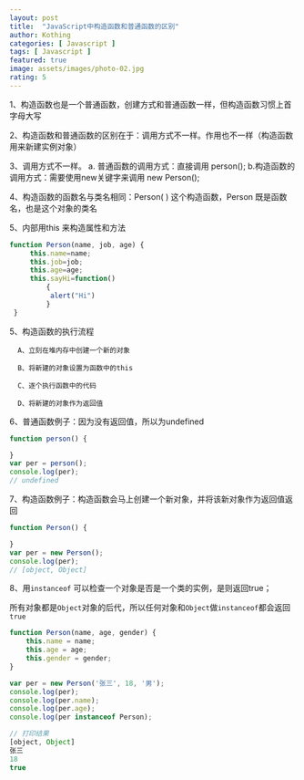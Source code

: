 ```yaml
---
layout: post
title:  "JavaScript中构造函数和普通函数的区别"
author: Kothing
categories: [ Javascript ]
tags: [ Javascript ]
featured: true
image: assets/images/photo-02.jpg
rating: 5
---
```


1、构造函数也是一个普通函数，创建方式和普通函数一样，但构造函数习惯上首字母大写

2、构造函数和普通函数的区别在于：调用方式不一样。作用也不一样（构造函数用来新建实例对象）

3、调用方式不一样。
    a. 普通函数的调用方式：直接调用 person();
    b.构造函数的调用方式：需要使用new关键字来调用 new Person();
    
4、构造函数的函数名与类名相同：Person( ) 这个构造函数，Person 既是函数名，也是这个对象的类名

5、内部用this 来构造属性和方法
```js
function Person(name, job, age) {
     this.name=name;
     this.job=job;
     this.age=age;
     this.sayHi=function()
         {
          alert("Hi")
         }
 }
 ```
 
5、构造函数的执行流程

      A、立刻在堆内存中创建一个新的对象

      B、将新建的对象设置为函数中的this

      C、逐个执行函数中的代码

      D、将新建的对象作为返回值

6、普通函数例子：因为没有返回值，所以为undefined
```js
function person() {

}
var per = person();
console.log(per);
// undefined
```

7、构造函数例子：构造函数会马上创建一个新对象，并将该新对象作为返回值返回
```js
function Person() {

}
var per = new Person();
console.log(per);
// [object, Object]
```

8、用`instanceof` 可以检查一个对象是否是一个类的实例，是则返回true；

所有对象都是`Object`对象的后代，所以任何对象和`Object`做`instanceof`都会返回`true`
```js
function Person(name, age, gender) {
    this.name = name;
    this.age = age;
    this.gender = gender;
}

var per = new Person('张三', 18, '男');
console.log(per);
console.log(per.name);
console.log(per.age);
console.log(per instanceof Person);

// 打印结果
[object, Object]
张三
18
true
```
